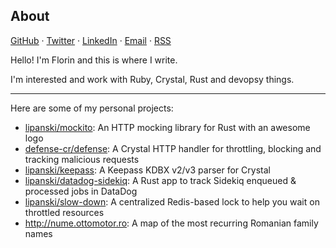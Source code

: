 ## About

[GitHub](https://github.com/lipanski/)
&middot;
[Twitter](https://twitter.com/helloflorin)
&middot;
[LinkedIn](https://www.linkedin.com/in/florinlipan/)
&middot;
[Email](mailto:florinlipan@gmail.com)
&middot;
[RSS](/feed.xml)

Hello! I'm Florin and this is where I write.

I'm interested and work with Ruby, Crystal, Rust and devopsy things.

---

Here are some of my personal projects:

- [lipanski/mockito](https://github.com/lipanski/mockito): An HTTP mocking library for Rust with an awesome logo
- [defense-cr/defense](https://github.com/defense-cr/defense): A Crystal HTTP handler for throttling, blocking and tracking malicious requests
- [lipanski/keepass](https://github.com/lipanski/keepass): A Keepass KDBX v2/v3 parser for Crystal
- [lipanski/datadog-sidekiq](https://github.com/lipanski/datadog-sidekiq): A Rust app to track Sidekiq enqueued & processed jobs in DataDog
- [lipanski/slow-down](https://github.com/lipanski/slow-down): A centralized Redis-based lock to help you wait on throttled resources
- <http://nume.ottomotor.ro>: A map of the most recurring Romanian family names

